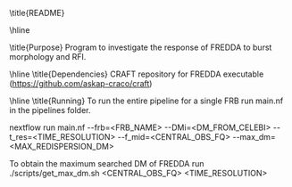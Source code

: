 \title{README}

\hline

\title{Purpose}
Program to investigate the response of FREDDA to burst morphology and RFI.

\hline
\title{Dependencies}
CRAFT repository for FREDDA executable (https://github.com/askap-craco/craft)

\hline
\title{Running}
To run the entire pipeline for a single FRB run main.nf in the pipelines folder.

nextflow run main.nf --frb=<FRB_NAME> --DMi=<DM_FROM_CELEBI> --t_res=<TIME_RESOLUTION> --f_mid=<CENTRAL_OBS_FQ> --max_dm=<MAX_REDISPERSION_DM>

To obtain the maximum searched DM of FREDDA run ./scripts/get_max_dm.sh <CENTRAL_OBS_FQ> <TIME_RESOLUTION>
